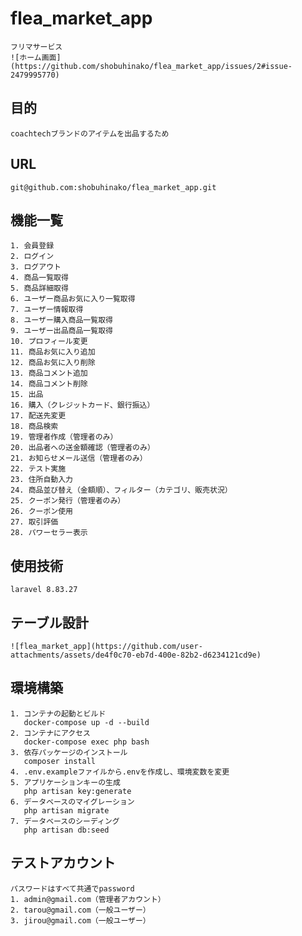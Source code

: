 # flea_market_app

    フリマサービス
    ![ホーム画面](https://github.com/shobuhinako/flea_market_app/issues/2#issue-2479995770)



## 目的

    coachtechブランドのアイテムを出品するため

## URL

    git@github.com:shobuhinako/flea_market_app.git

## 機能一覧

    1. 会員登録
    2. ログイン
    3. ログアウト
    4. 商品一覧取得
    5. 商品詳細取得
    6. ユーザー商品お気に入り一覧取得
    7. ユーザー情報取得
    8. ユーザー購入商品一覧取得
    9. ユーザー出品商品一覧取得
    10. プロフィール変更
    11. 商品お気に入り追加
    12. 商品お気に入り削除
    13. 商品コメント追加
    14. 商品コメント削除
    15. 出品
    16. 購入（クレジットカード、銀行振込）
    17. 配送先変更
    18. 商品検索
    19. 管理者作成（管理者のみ）
    20. 出品者への送金額確認（管理者のみ）
    21. お知らせメール送信（管理者のみ）
    22. テスト実施
    23. 住所自動入力
    24. 商品並び替え（金額順）、フィルター（カテゴリ、販売状況）
    25. クーポン発行（管理者のみ）
    26. クーポン使用
    27. 取引評価
    28. パワーセラー表示

## 使用技術

    laravel 8.83.27

## テーブル設計

    ![flea_market_app](https://github.com/user-attachments/assets/de4f0c70-eb7d-400e-82b2-d6234121cd9e)

## 環境構築

    1. コンテナの起動とビルド
       docker-compose up -d --build
    2. コンテナにアクセス
       docker-compose exec php bash
    3. 依存パッケージのインストール
       composer install
    4. .env.exampleファイルから.envを作成し、環境変数を変更
    5. アプリケーションキーの生成
       php artisan key:generate
    6. データベースのマイグレーション
       php artisan migrate
    7. データベースのシーディング
       php artisan db:seed

## テストアカウント

    パスワードはすべて共通でpassword
    1. admin@gmail.com（管理者アカウント）
    2. tarou@gmail.com（一般ユーザー）
    3. jirou@gmail.com（一般ユーザー）


